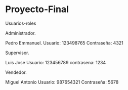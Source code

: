 # Proyecto-Final

Usuarios-roles

Administrador.

Pedro Emmanuel.
Usuario: 123498765
Contraseña: 4321

Supervisor.

Luis Jose
Usuario: 123456789
contrasena: 1234

Vendedor.

Miguel Antonio
Usuario: 987654321
Contraseña: 5678
